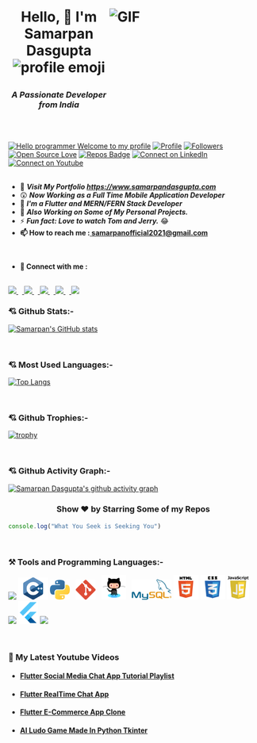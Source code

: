 <h1> <img alt="GIF" src="Gifs/coder.gif" width=300px height=200px align="right">

<p align="center" >Hello, 👋 I'm Samarpan Dasgupta <img src="Gifs/Developer.gif" alt="profile emoji" width="50px"></h1>

<h3 align="center"><i>A Passionate Developer from India</i></h3></br></br>

[![Hello programmer Welcome to my profile](https://img.shields.io/badge/Hello_Developers-Welcome-gold.svg?style=flat&logo=github)](https://github.com/SamarpanCoder2002) [![Profile](https://Visitor-badge.glitch.me/badge?page_id=SamarpanCoder2002.profileviews-badge)](https://github.com/SamarpanCoder2002) [![Followers](https://img.shields.io/github/followers/SamarpanCoder2002?style=social)](https://github.com/SamarpanCoder2002?tab=followers) [![Open Source Love](https://badges.frapsoft.com/os/v2/open-source.svg?v=103)](https://github.com/SamarpanCoder2002) [![Repos Badge](https://badges.pufler.dev/repos/SamarpanCoder2002)](https://badges.pufler.dev/repos/SamarpanCoder2002) [![Connect on LinkedIn](https://img.shields.io/badge/--linkedin?label=LinkedIn&logo=LinkedIn&style=social)](https://www.linkedin.com/in/samarpan-dasgupta-4aa1061b0/)
[![Connect on Youtube](https://img.shields.io/badge/--Youtube?label=Youtube&logo=Youtube&style=social)](https://www.youtube.com/channel/UCafv0dsb4Xp8sSWoKdmw5BQ)
<br></br>

<!-- - 🔭 **_I'm in the Second Year of BSC Computer Science Hons._**</br> -->
- 🙋 **_Visit My Portfolio https://www.samarpandasgupta.com_**
- 😲 **_Now Working as a Full Time Mobile Application Developer_**</br>
- 🎊 **_I'm a Flutter and MERN/FERN Stack Developer_**</br>
- 🌱 **_Also Working on Some of My Personal Projects._**</br>
- ⚡ **_Fun fact: Love to watch Tom and Jerry._** 😂</br>
- <b>📫 How to reach me :<a href="https://mail.google.com/mail/?view=cm&fs=1&to=samarpanofficial2021@gmail.com"> samarpanofficial2021@gmail.com</a></b>
<br/>

- <b>🔗 Connect with me :</b>
<br/>
<a href="https://www.linkedin.com/in/samarpan-dasgupta-4aa1061b0/"> <img src="https://img.icons8.com/fluent/48/000000/linkedin.png" width="50px"/> </a>&nbsp;&nbsp;<a href="https://www.facebook.com/samarpan.dasgupta.3/"> <img src="https://img.icons8.com/fluency/48/000000/facebook-new.png" width="50px"/> </a>&nbsp;&nbsp;<a href="https://www.instagram.com/samarpan_dasgupta/"> <img src="https://img.icons8.com/plasticine/100/000000/instagram-new--v2.png" width="50px"/> </a>&nbsp;&nbsp;<a href="https://twitter.com/SamarpanDasgup1"> <img src="https://img.icons8.com/fluency/48/000000/twitter.png" width="50px"/> </a>&nbsp;&nbsp;<a href="https://www.youtube.com/channel/UCafv0dsb4Xp8sSWoKdmw5BQ"> <img src="https://img.icons8.com/color/48/000000/youtube-play.png" width="50px"/> </a>

### 💘 Github Stats:-

[![Samarpan's GitHub stats](https://github-readme-stats.vercel.app/api?username=SamarpanCoder2002&theme=radical)](https://github.com/SamarpanCoder2002/github-readme-stats)

</br>

### 💘 Most Used Languages:-

[![Top Langs](https://github-readme-stats.vercel.app/api/top-langs/?username=SamarpanCoder2002&layout=compact&theme=vision-friendly-dark&langs_count=8)](https://github.com/SamarpanCoder2002/github-readme-stats)

</br>

### 💘 Github Trophies:-

[![trophy](https://github-profile-trophy.vercel.app/?username=SamarpanCoder2002&theme=gruvbox)](https://github.com/SamarpanCoder2002/github-profile-trophy)

</br>

### 💘 Github Activity Graph:-

[![Samarpan Dasgupta's github activity graph](https://activity-graph.herokuapp.com/graph?username=SamarpanCoder2002&theme=react-dark)](https://github.com/SamarpanCoder2002/github-readme-activity-graph)

<h3> <p align="center"> Show ❤️ by Starring Some of my Repos</h3>

```Javascript 
console.log("What You Seek is Seeking You")
```

</br>

<h3> ⚒️ Tools and Programming Languages:- </h3>
<p align="left">
<img src="https://img.icons8.com/color/48/000000/c-programming.png" width="50px"/>
<img src="Images_For_README/c++_lang.png?raw=true" width=60px>
<img src="Images_For_README/python_logo.png?raw=true" width=40px>&nbsp&nbsp
<img src="Images_For_README/git.png?raw=true" width=40px>&nbsp&nbsp
<img src="Images_For_README/github.png" width=50px>&nbsp&nbsp

<img src="Images_For_README/mysql_logo.png?raw=true" width=80px>
<img src="Images_For_README/html_logo.png?raw=true" width=50px>
<img src="Images_For_README/css_logo.png?raw=true" width=50px>
<img src="Images_For_README/js_logo.png?raw=true" width=45px>
<img src="https://img.icons8.com/ultraviolet/40/000000/react--v2.png" width="40px"/>
<img src="Images_For_README/flutter.png?raw=true" width=40px>
<img src="https://img.icons8.com/color/48/000000/firebase.png" width=50px/>

</p>
<br/>

<h3>🌱 My Latest Youtube Videos</h3>

- #### [Flutter Social Media Chat App Tutorial Playlist](https://youtube.com/playlist?list=PLn4o1Gy6eg752X6ZaJ7UL55kLJ235laOg)

- #### [Flutter RealTime Chat App](https://youtu.be/QEDhmxzEqUA)

- #### [Flutter E-Commerce App Clone](https://youtu.be/nxZa9D8_wrc)

- #### [AI Ludo Game Made In Python Tkinter](https://youtu.be/5NScX6qgd3Y)

[youtube]: https://www.youtube.com/channel/UCafv0dsb4Xp8sSWoKdmw5BQ
[linkedin]: https://www.linkedin.com/in/samarpan-dasgupta-4aa1061b0/
